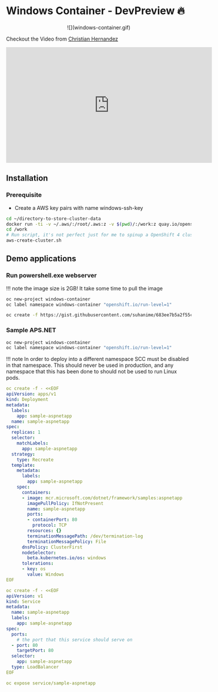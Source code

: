 # Windows Container - DevPreview 🔥

<center>
![](windows-container.gif)
</center>

Checkout the Video from [Christian Hernandez](https://twitter.com/christianh814)

<center>
<iframe width="560" height="315" src="https://www.youtube-nocookie.com/embed/Pa_hiTlcP_w" frameborder="0" allow="accelerometer; autoplay; encrypted-media; gyroscope; picture-in-picture" allowfullscreen></iframe>
</center>
 
## Installation

<!-- internal docs, Azure: https://docs.google.com/document/d/1fDdrTvQlci9ZNYB_Uli6B7KlvVIfs6Ps_V9l-wEKPr8/edit# -->
<!-- internal docs, AWS: https://docs.google.com/document/d/1dG9WvpwW0D2-f4gnrO2hz2-MXVOqoKGkngzhA_OS-3k/edit# -->

### Prerequisite

 * Create a AWS key pairs with name windows-ssh-key


```bash
cd ~/directory-to-store-cluster-data
docker run -ti -v ~/.aws/:/root/.aws:z -v $(pwd)/:/work:z quay.io/openshift-examples/windows-container-install-helper:latest
cd /work
# Run script, it's not perfect just for me to spinup a OpenShift 4 cluster with a windows worker
aws-create-cluster.sh
```


## Demo applications

### Run powershell.exe webserver

!!! note 
    the image size is 2GB! It take some time to pull the image

```bash
oc new-project windows-container
oc label namespace windows-container "openshift.io/run-level=1"

oc create -f https://gist.githubusercontent.com/suhanime/683ee7b5a2f55c11e3a26a4223170582/raw/d893db98944bf615fccfe73e6e4fb19549a362a5/WinWebServer.yaml
```

### Sample APS.NET

```bash
oc new-project windows-container
oc label namespace windows-container "openshift.io/run-level=1"
```

!!! note
    In order to deploy into a different namespace SCC must be disabled in that namespace. This should never be used in production, and any namespace that this has been done to should not be used to run Linux pods.

```yaml hl_lines="31 32 33 34 35"
oc create -f - <<EOF
apiVersion: apps/v1
kind: Deployment
metadata:
  labels:
    app: sample-aspnetapp
  name: sample-aspnetapp
spec:
  replicas: 1
  selector:
    matchLabels:
      app: sample-aspnetapp
  strategy:
    type: Recreate
  template:
    metadata:
      labels:
        app: sample-aspnetapp
    spec:
      containers:
      - image: mcr.microsoft.com/dotnet/framework/samples:aspnetapp
        imagePullPolicy: IfNotPresent
        name: sample-aspnetapp
        ports:
        - containerPort: 80
          protocol: TCP
        resources: {}
        terminationMessagePath: /dev/termination-log
        terminationMessagePolicy: File
      dnsPolicy: ClusterFirst
      nodeSelector:
        beta.kubernetes.io/os: windows
      tolerations:
      - key: os
        value: Windows
EOF

oc create -f - <<EOF
apiVersion: v1
kind: Service
metadata:
  name: sample-aspnetapp
  labels:
    app: sample-aspnetapp
spec:
  ports:
    # the port that this service should serve on
  - port: 80
    targetPort: 80
  selector:
    app: sample-aspnetapp
  type: LoadBalancer
EOF

oc expose service/sample-aspnetapp

```

